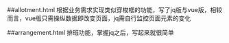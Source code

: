 ##allotment.html 根据业务需求实现类似穿梭框的功能，写了jq版与vue版，相较而言，vue版只需操纵数据即改变页面，jq需自行监控页面元素的变化



##arrangement.html 排班功能，掌握jq之后，写起来就很简单
